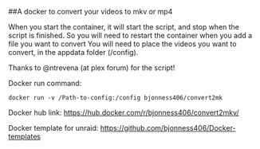 ##A docker to convert your videos to mkv or mp4 

When you start the container, it will start the script, and stop when the script is finished. 
So you will need to restart the container when you add a file you want to convert 
You will need to place the videos you want to convert, in the appdata folder (/config). 

Thanks to @ntrevena (at plex forum) for the script!

Docker run command:

`docker run -v /Path-to-config:/config bjonness406/convert2mk`

Docker hub link: https://hub.docker.com/r/bjonness406/convert2mkv/

Docker template for unraid: https://github.com/bjonness406/Docker-templates
